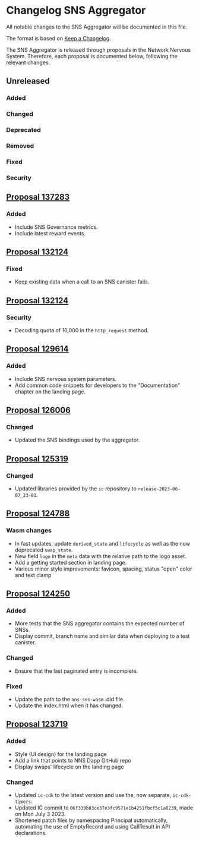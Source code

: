 # Changelog SNS Aggregator

All notable changes to the SNS Aggregator will be documented in this file.

The format is based on [Keep a Changelog](https://keepachangelog.com/en/1.0.0/).

The SNS Aggregator is released through proposals in the Network Nervous System. Therefore, each proposal is documented below, following the relevant changes.

## Unreleased

### Added
### Changed
### Deprecated
### Removed
### Fixed
### Security

## [Proposal 137283](https://dashboard.internetcomputer.org/proposal/137283)
### Added
- Include SNS Governance metrics.
- Include latest reward events.

## [Proposal 132124](https://dashboard.internetcomputer.org/proposal/132124)
### Fixed
- Keep existing data when a call to an SNS canister fails.

## [Proposal 132124](https://dashboard.internetcomputer.org/proposal/132124)
### Security
- Decoding quota of 10,000 in the `http_request` method.

## [Proposal 129614](https://dashboard.internetcomputer.org/proposal/129614)
### Added
- Include SNS nervous system parameters.
- Add common code snippets for developers to the "Documentation" chapter on the landing page.

## [Proposal 126006](https://nns.ic0.app/proposal/?u=qoctq-giaaa-aaaaa-aaaea-cai&proposal=126006)
### Changed
- Updated the SNS bindings used by the aggregator.

## [Proposal 125319](https://nns.ic0.app/proposal/?u=qoctq-giaaa-aaaaa-aaaea-cai&proposal=125319)
### Changed
* Updated libraries provided by the `ic` repository to `release-2023-06-07_23-01`.

## [Proposal 124788](https://nns.ic0.app/proposal/?u=qoctq-giaaa-aaaaa-aaaea-cai&proposal=124788)

### Wasm changes

* In fast updates, update `derived_state` and `lifecycle` as well as the now deprecated `swap_state`.
* New field `logo` in the `meta` data with the relative path to the logo asset.
* Add a getting started section in landing page.
* Various minor style improvements: favicon, spacing, status "open" color and text clamp

## [Proposal 124250](https://nns.ic0.app/proposal/?u=qoctq-giaaa-aaaaa-aaaea-cai&proposal=124250)

### Added
* More tests that the SNS aggregator contains the expected number of SNSs.
* Display commit, branch name and similar data when deploying to a test canister.
### Changed
- Ensure that the last paginated entry is incomplete.
### Fixed
* Update the path to the `nns-sns-wasm` .did file.
* Update the index.html when it has changed.

## [Proposal 123719](https://nns.ic0.app/proposal/?u=qoctq-giaaa-aaaaa-aaaea-cai&proposal=123719)

### Added
- Style (UI design) for the landing page
- Add a link that points to NNS Dapp GitHub repo
- Display swaps' lifecycle on the landing page
### Changed
- Updated `ic-cdk` to the latest version and use the, now separate, `ic-cdk-timers`.
- Updated IC commit to `06f339b83ce37e3fc9571e1b4251fbcf5c1a8239`, made on Mon July 3 2023.
- Shortened patch files by namespacing Principal automatically, automating the use of EmptyRecord and using CallResult in API declarations.
